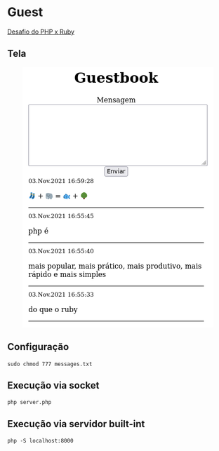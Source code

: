 # Guest

[Desafio do PHP x Ruby](https://twitter.com/leandronsp/status/1455598643927556104)

## Tela

<div align="center">

![Screenshot](guest.png)

</div>

## Configuração

```
sudo chmod 777 messages.txt
```

## Execução via socket
```
php server.php
```

## Execução via servidor built-int

```
php -S localhost:8000
```

